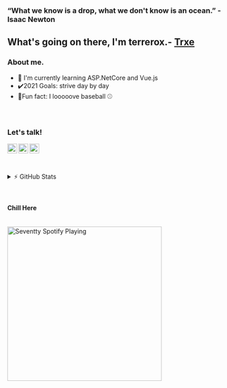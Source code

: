 ### “What we know is a drop, what we don't know is an ocean.” - Isaac Newton	
## What's going on there, I'm terrerox.- [Trxe](https://www.github.com/terrerox)	



### About me.	

- 🚧 I'm currently learning ASP.NetCore and Vue.js
- ✔️2021 Goals: strive day by day
- 🥅Fun fact: I looooove baseball ⚾	
<br /><br />		
### Let's talk!
[<img align="left" alt="terrerox | ws" width="22px" src="https://cdn.jsdelivr.net/npm/simple-icons@v3/icons/whatsapp.svg" />][whatsapp]	

[<img align="left" alt="terrerox | tg" width="22px" src="https://cdn.jsdelivr.net/npm/simple-icons@v3/icons/telegram.svg" />][telegram]	

[<img align="left" alt="terrerox | LinkedIn" width="22px" src="https://cdn.jsdelivr.net/npm/simple-icons@v3/icons/linkedin.svg" />][linkedin]
<br />	
<br />	
<details>	
  <summary>⚡ GitHub Stats</summary>	
<img alt="Terrerox's github status" src="https://github-readme-stats.codestackr.vercel.app/api?username=terrerox&show_icons=true&theme=light" />	
<img alt="Terrerox's github status" src="https://github-readme-stats.vercel.app/api/top-langs/?username=terrerox&layout=compact&theme=light" />	
</details>	
<br />	
<br />		

**Chill Here** 	
<br/>	
[<img src="https://now-playing-codestackr.vercel.app/api/spotify-playing" alt="Seventty Spotify Playing" width="350" />](https://open.spotify.com/playlist/6eyPkbnj6umhnPbAx2CC61?si=ib104ioUREmUMkLyAW4MMw)	

[youtube]: https://www.youtube.com/channel/UCmJN2QqO9E9uYZue5zMlniQ	

[p1]: https://youtu.be/vr0-074Ccu4	
[p2]: https://youtu.be/Ov13YBchfG4	
[p3]: https://youtu.be/ZFFY1jMvicI	

[whatsapp]: hhttps://api.whatsapp.com/send/?phone=18299833753&text=i+got+u+from+github&app_absent=0

[linkedin]: https://www.linkedin.com/in/francis-terrero-4247241b5/

[telegram]: https://t.me/terreroxx
